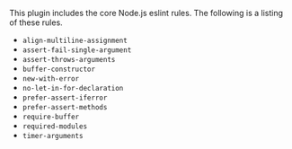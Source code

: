 This plugin includes the core Node.js eslint rules. The following is a listing of these rules.

- `align-multiline-assignment`
- `assert-fail-single-argument`
- `assert-throws-arguments`
- `buffer-constructor`
- `new-with-error`
- `no-let-in-for-declaration`
- `prefer-assert-iferror`
- `prefer-assert-methods`
- `require-buffer`
- `required-modules`
- `timer-arguments`
